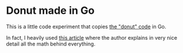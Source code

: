 # Donut made in Go

This is a little code experiment that copies [the "donut" code](https://www.a1k0n.net/2006/09/15/obfuscated-c-donut.html) in Go.  

In fact, I heavily used [this article](https://www.a1k0n.net/2011/07/20/donut-math.html) where the author explains in very nice detail all the math behind everything.
